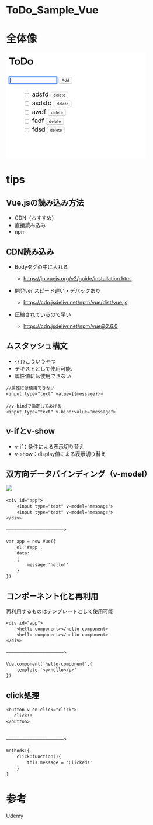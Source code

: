 # ToDo_Sample_Vue

# 全体像
![エビフライトライアングル](https://github.com/kaminotsukai/ToDo_Sample_Vue/blob/master/images/%E3%82%B9%E3%82%AF%E3%83%AA%E3%83%BC%E3%83%B3%E3%82%B7%E3%83%A7%E3%83%83%E3%83%88%202019-09-14%2013.59.46.png)


# tips
## Vue.jsの読み込み方法

- CDN（おすすめ）
- 直接読み込み
- npm


## CDN読み込み
- Bodyタグの中に入れる
    - https://jp.vuejs.org/v2/guide/installation.html

- 開発ver スピード遅い・デバックあり
    - https://cdn.jsdelivr.net/npm/vue/dist/vue.js

- 圧縮されているので早い
     - https://cdn.jsdelivr.net/npm/vue@2.6.0
     

## ムスタッシュ構文
- `{{}}`こういうやつ
- テキストとして使用可能.
- 属性値には使用できない

```
//属性には使用できない
<input type="text" value={{message}}>

//v-bindで指定してあげる
<input type="text" v-bind:value="message">

```


## v-ifとv-show

- v-if：条件による表示切り替え
- v-show：display値による表示切り替え



 ## 双方向データバインディング（v-model）
 
 ![](https://creative-tweet.net/assets/img/2018/vuejs-basics/sec1-vue-react-update.png)

```
<div id="app">
    <input type="text" v-model="message">
    <input type="text" v-model="message">
</div>

——————————————————————>

var app = new Vue({
    el:'#app',
    data:
    {
        message:'hello!'
    }
})

```

## コンポーネント化と再利用

再利用するものはテンプレートとして使用可能
```
<div id="app">
    <hello-component></hello-component>
    <hello-component></hello-component>
</div>

——————————————————————>

Vue.component('hello-component',{
    template:'<p>hello</p>'
})
```



## click処理

```
<button v-on:click="click">
   click!!
</button>


——————————————————————>

methods:{
    click:function(){
        this.message = 'Clicked!'
    }
}
```


# 参考
Udemy
